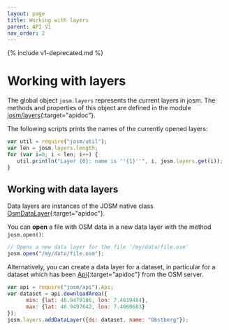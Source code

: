 ```yaml
---
layout: page
title: Working with layers
parent: API V1
nav_order: 2
---
```


{% include v1-deprecated.md %}

# Working with layers

The global object `josm.layers` represents the current layers in josm. The methods
and properties of this object are defined in the module [josm/layers]{:target="apidoc"}.

The following scripts prints the names of the currently opened layers:

```js
var util = require("josm/util");
var len = josm.layers.length;
for (var i=0; i < len; i++) {
   util.println("Layer {0}: name is ''{1}''", i, josm.layers.get(i));
}
```

## Working with data layers

Data layers are instances of the JOSM native class [OsmDataLayer]{:target="apidoc"}.

You can **open** a file with OSM data in a new data layer with the method
`josm.open()`:

```js
// Opens a new data layer for the file '/my/data/file.osm'
josm.open("/my/data/file.osm");
```

Alternatively, you can create a data layer for a dataset, in particular for a dataset
which has been [Api]{:target="apidoc"} from the OSM server.

```js
var api = require("josm/api").Api;
var dataset = api.downloadArea({
      min: {lat: 46.9479186, lon: 7.4619484}, 
      max: {lat: 46.9497642, lon: 7.4660683}  
});
josm.layers.addDataLayer({ds: dataset, name: "Obstberg"});
```

[Api]: /api/v1/module-josm_api.Api.html
[josm/layers]: /api/v1/module-josm_layers.html
[OsmDataLayer]: https://josm.openstreetmap.de/doc/org/openstreetmap/josm/gui/layer/OsmDataLayer.html



